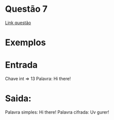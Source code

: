 
# Questão 7
[Link questão](https://cs50xemportugues.github.io/2024/exercicios/2/caesar.html)
# Exemplos
# Entrada
Chave int => 13
Palavra: Hi there!

# Saida:
Palavra simples: Hi there!
Palavra cifrada: Uv gurer!

